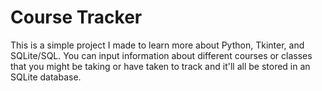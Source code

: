 # Course Tracker
This is a simple project I made to learn more about Python, Tkinter, and SQLite/SQL. You can input information about different courses or classes that you might be taking or have taken to track and it'll all be stored in an SQLite database.
